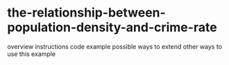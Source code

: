 # the-relationship-between-population-density-and-crime-rate
overview
instructions
code example
possible ways to extend
other ways to use this example
